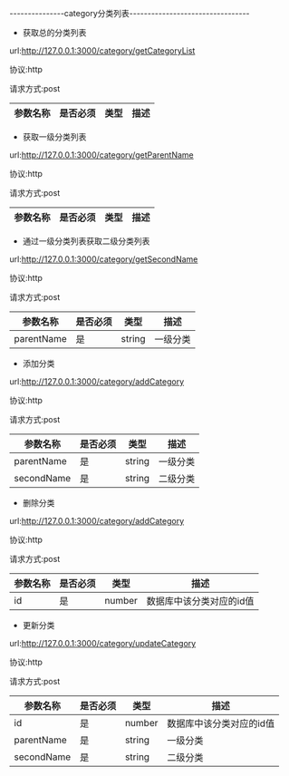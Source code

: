 
---------------category分类列表---------------------------------


- 获取总的分类列表

url:http://127.0.0.1:3000/category/getCategoryList

 协议:http

 请求方式:post

|参数名称|是否必须|类型|描述|
|---|---|---|---|


- 获取一级分类列表

url:http://127.0.0.1:3000/category/getParentName

 协议:http

 请求方式:post

|参数名称|是否必须|类型|描述|
|---|---|---|---|


- 通过一级分类列表获取二级分类列表

url:http://127.0.0.1:3000/category/getSecondName

 协议:http

 请求方式:post

|参数名称|是否必须|类型|描述|
|---|---|---|---|
|parentName|是|string|一级分类|



- 添加分类

url:http://127.0.0.1:3000/category/addCategory

 协议:http

 请求方式:post

|参数名称|是否必须|类型|描述|
|---|---|---|---|
|parentName|是|string|一级分类|
|secondName|是|string|二级分类|


- 删除分类

url:http://127.0.0.1:3000/category/addCategory

 协议:http

 请求方式:post

|参数名称|是否必须|类型|描述|
|---|---|---|---|
|id|是|number|数据库中该分类对应的id值|

- 更新分类

url:http://127.0.0.1:3000/category/updateCategory

 协议:http

 请求方式:post

|参数名称|是否必须|类型|描述|
|---|---|---|---|
|id|是|number|数据库中该分类对应的id值|
|parentName|是|string|一级分类|
|secondName|是|string|二级分类|